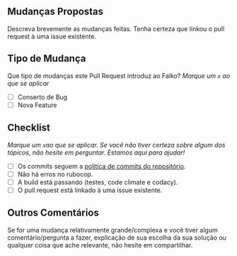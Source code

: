 ## Mudanças Propostas

Descreva brevemente as mudanças feitas. Tenha certeza que linkou o pull request à uma issue existente.

## Tipo de Mudança

Que tipo de mudanças este Pull Request introduz ao Falko?
_Marque um `x` ao que se aplicar_

- [ ] Conserto de Bug
- [ ] Nova Feature

## Checklist

_Marque um `x`ao que se aplicar. Se você não tiver certeza sobre algum dos tópicos, não hesite em perguntar. Estamos aqui para ajudar!_

- [ ] Os commits seguem a [política de commits do repositório](https://github.com/fga-gpp-mds/Falko-2017.2-BackEnd/wiki/Plano-de-Gerenciamento-de-Configura%C3%A7%C3%A3o-de-Software#41---pol%C3%ADtica-de-commits).
- [ ] Não há erros no rubocop.
- [ ] A build está passando (testes, code climate e codacy).
- [ ] O pull request está linkado à uma issue existente.

## Outros Comentários
Se for uma mudança relativamente grande/complexa e você tiver algum comentário/pergunta a fazer, explicação de sua escolha da sua solução ou qualquer coisa que ache relevante, não hesite em compartilhar.
